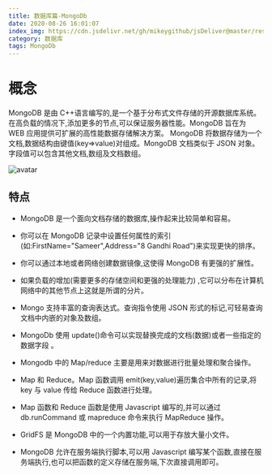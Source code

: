 ```yaml
---
title: 数据库篇-MongoDb
date: 2020-08-26 16:01:07
index_img: https://cdn.jsdelivr.net/gh/mikeygithub/jsDeliver@master/resource/img/mogodb.jpg
category: 数据库
tags: MongoDb
---
```


# 概念

MongoDB 是由 C++语言编写的,是一个基于分布式文件存储的开源数据库系统。在高负载的情况下,添加更多的节点,可以保证服务器性能。MongoDB 旨在为 WEB 应用提供可扩展的高性能数据存储解决方案。
MongoDB 将数据存储为一个文档,数据结构由键值(key=>value)对组成。MongoDB 文档类似于 JSON 对象。字段值可以包含其他文档,数组及文档数组。

![avatar](https://cdn.jsdelivr.net/gh/mikeygithub/jsDeliver@master/resource/img/column-based.png)

## 特点

- MongoDB 是一个面向文档存储的数据库,操作起来比较简单和容易。

- 你可以在 MongoDB 记录中设置任何属性的索引 (如:FirstName="Sameer",Address="8 Gandhi Road")来实现更快的排序。

- 你可以通过本地或者网络创建数据镜像,这使得 MongoDB 有更强的扩展性。

- 如果负载的增加(需要更多的存储空间和更强的处理能力) ,它可以分布在计算机网络中的其他节点上这就是所谓的分片。

- Mongo 支持丰富的查询表达式。查询指令使用 JSON 形式的标记,可轻易查询文档中内嵌的对象及数组。

- MongoDb 使用 update()命令可以实现替换完成的文档(数据)或者一些指定的数据字段 。

- Mongodb 中的 Map/reduce 主要是用来对数据进行批量处理和聚合操作。

- Map 和 Reduce。Map 函数调用 emit(key,value)遍历集合中所有的记录,将 key 与 value 传给 Reduce 函数进行处理。

- Map 函数和 Reduce 函数是使用 Javascript 编写的,并可以通过 db.runCommand 或 mapreduce 命令来执行 MapReduce 操作。

- GridFS 是 MongoDB 中的一个内置功能,可以用于存放大量小文件。

- MongoDB 允许在服务端执行脚本,可以用 Javascript 编写某个函数,直接在服务端执行,也可以把函数的定义存储在服务端,下次直接调用即可。


 